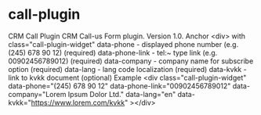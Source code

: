 # call-plugin
CRM Call Plugin
CRM Call-us Form plugin. Version 1.0. 
Anchor &lt;div&gt; with class="call-plugin-widget"
data-phone - displayed phone number (e.g. (245) 678 90 12) (required)
data-phone-link - tel:~ type link (e.g. 00902456789012) (required)
data-company - company name for subscribe option (required)
data-lang - lang code localization (required)
data-kvkk - link to kvkk document (optional)
Example
&lt;div class="call-plugin-widget" data-phone="(245) 678 90 12" data-phone-link="00902456789012" data-company="Lorem Ipsum Dolor Ltd." data-lang="en" data-kvkk="https://www.lorem.com/kvkk" &gt;&lt;/div&gt;
